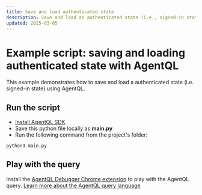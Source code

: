 ```yaml
---
title: Save and load authenticated state
description: Save and load an authenticated state (i.e., signed-in state) with AgentQL.
updated: 2025-03-05
---
```


# Example script: saving and loading authenticated state with AgentQL

This example demonstrates how to save and load a authenticated state (i.e. signed-in state) using AgentQL.

## Run the script

- [Install AgentQL SDK](https://docs.agentql.com/installation/sdk-installation)
- Save this python file locally as **main.py**
- Run the following command from the project's folder:

```bash
python3 main.py
```

## Play with the query

Install the [AgentQL Debugger Chrome extension](https://docs.agentql.com/installation/chrome-extension-installation) to play with the AgentQL query. [Learn more about the AgentQL query language](https://docs.agentql.com/agentql-query/query-intro)
